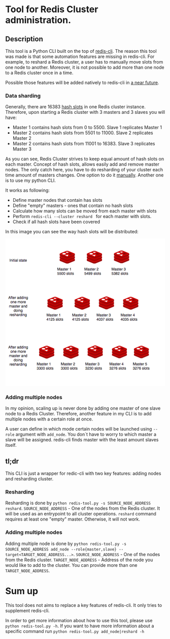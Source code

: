 # Tool for Redis Cluster administration.
## Description
This tool is a Python CLI built on the top of [redis-cli](https://redis.io/topics/rediscli).
The reason this tool was made is that some automation features are missing in redis-cli. 
For example, to reshard a Redis cluster, a user has to manually move slots from one node to another.
Moreover, it is not possible to add more than one node to a Redis cluster once in a time.

Possible those features will be added natively to redis-cli in [a near future](https://github.com/antirez/redis/issues/4052).
### Data sharding

Generally, there are 16383 [hash slots](https://stackoverflow.com/questions/48314328/what-do-we-mean-by-hash-slot-in-redis-cluster) in one Redis cluster instance.
Therefore, upon starting a Redis cluster with 3 masters and 3 slaves you will have:
- Master 1 contains hash slots from 0 to 5500. Slave 1 replicates Master 1
- Master 2 contains hash slots from 5501 to 11000. Slave 2 replicates Master 2
- Master 2 contains hash slots from 11001 to 16383. Slave 3 replicates Master 3

As you can see, Redis Cluster strives to keep equal amount of hash slots on each master.
Concept of hash slots, allows easily add and remove master nodes.
The only catch here, you have to do resharding of your cluster each time amount of masters changes.
One option to do it [manually](https://redis.io/topics/cluster-tutorial).
Another one is to use my python CLI.

It works as following:
 - Define master nodes that contain has slots
 - Define "empty" masters - ones that contain no hash slots
 - Calculate how many slots can be moved from each master with slots
 - Perform `redis-cli --cluster reshard ` for each master with slots.
 - Check if all hash slots have been covered
 
 
In this image you can see the way hash slots will be distributed:

![Hash slots distribution](https://github.com/AntonAleksandrov13/python-redis-tool/blob/master/docs/sharding.png)


### Adding multiple nodes 
In my opinion, scaling up is never done by adding one master of one slave node to a Redis Cluster.
Therefore, another feature in my CLI is to add multiple nodes with a certain role at once.

A user can define in which mode certain nodes will be launched using `--role` argument with `add_node`.
You don`t have to worry to which master a slave will be assigned. redis-cli finds master with the least amount slaves itself.

## tl;dr
This CLI is just a wrapper for redic-cli with two key features: adding nodes and resharding cluster.

### Resharding 
Resharding is done by `python redis-tool.py -s SOURCE_NODE_ADDRESS reshard`.
`SOURCE_NODE_ADDRESS` - One of the nodes from the Redis cluster. It will be used as an entrypoint to all cluster operations.
`reshard` command requires at least one "empty" master. Otherwise, it will not work.

### Adding multiple nodes
Adding multiple node is done by `python redis-tool.py -s SOURCE_NODE_ADDRESS add_node --role{master,slave} --target<TARGET_NODE_ADDRESS...>`.
`SOURCE_NODE_ADDRESS` - One of the nodes from the Redis cluster. `TARGET_NODE_ADDRESS` - Address of the node you would like to add to the cluster.
You can provide more than one `TARGET_NODE_ADDRESS`.

# Sum up
This tool does not aims to replace a key features of redis-cli. It only tries to supplement redis-cli.

In order to get more information about how to use this tool, please use `python redis-tool.py -h`.
If you want to have more information about a specific command run `python redis-tool.py add_node|reshard -h`
